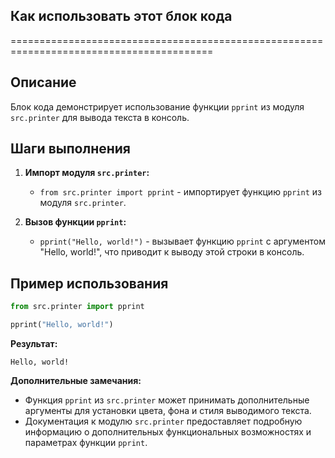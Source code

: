 ## Как использовать этот блок кода
=========================================================================================

Описание
-------------------------
Блок кода демонстрирует использование функции `pprint` из модуля `src.printer` для вывода текста в консоль. 

Шаги выполнения
-------------------------
1. **Импорт модуля `src.printer`:** 
    -  `from src.printer import pprint` -  импортирует функцию `pprint` из модуля `src.printer`.

2. **Вызов функции `pprint`:** 
    -  `pprint("Hello, world!")` -  вызывает функцию `pprint` с аргументом "Hello, world!",  что приводит к выводу этой строки в консоль.

Пример использования
-------------------------

```python
from src.printer import pprint

pprint("Hello, world!") 
```

**Результат:**

```
Hello, world!
```

**Дополнительные замечания:**

- Функция `pprint`  из  `src.printer`  может  принимать  дополнительные  аргументы  для  установки  цвета,  фона  и  стиля  выводимого  текста. 
- Документация  к  модулю `src.printer`  предоставляет  подробную  информацию  о  дополнительных  функциональных  возможностях  и  параметрах  функции `pprint`.